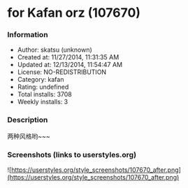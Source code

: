 # for Kafan orz (107670)

### Information
- Author: skatsu (unknown)
- Created at: 11/27/2014, 11:31:35 AM
- Updated at: 12/13/2014, 11:54:47 AM
- License: NO-REDISTRIBUTION
- Category: kafan
- Rating: undefined
- Total installs: 3708
- Weekly installs: 3


### Description
两种风格哟~~~


### Screenshots (links to userstyles.org)
![https://userstyles.org/style_screenshots/107670_after.png](https://userstyles.org/style_screenshots/107670_after.png)


